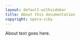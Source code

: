 ```yaml
---
layout: default-withsidebar
title: About this documentation
copyright: opera-ccby
---
```

About text goes here.
